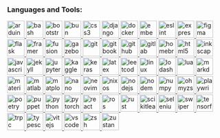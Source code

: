 <h3 align="left">Languages and Tools:</h3>
<p align="left">
<a href="https://www.arduino.cc/" target="_blank" rel="noreferrer">
<img src="https://cdn.jsdelivr.net/gh/devicons/devicon@latest/icons/arduino/arduino-original.svg" alt="arduino" width="40" height="40"/>
</a>
<a href="https://www.gnu.org/software/bash/" target="_blank" rel="noreferrer">
<img src="https://cdn.jsdelivr.net/gh/devicons/devicon@latest/icons/bash/bash-original.svg" alt="bash" width="40" height="40"/>
</a>
<a href="https://getbootstrap.com/" target="_blank" rel="noreferrer">
<img src="https://cdn.jsdelivr.net/gh/devicons/devicon@latest/icons/bootstrap/bootstrap-original.svg" alt="bootstrap" width="40" height="40"/>
</a>
<a href="https://bun.com/" target="_blank" rel="noreferrer">
<img src="https://cdn.jsdelivr.net/gh/devicons/devicon@latest/icons/bun/bun-original.svg" alt="bun" width="40" height="40"/>
</a>
<a href="https://developer.mozilla.org/en-US/docs/Web/CSS" target="_blank" rel="noreferrer">
<img src="https://cdn.jsdelivr.net/gh/devicons/devicon@latest/icons/css3/css3-original.svg" alt="css3" width="40" height="40"/>
</a>
<a href="https://www.djangoproject.com/" target="_blank" rel="noreferrer">
<img src="https://cdn.jsdelivr.net/gh/devicons/devicon@latest/icons/django/django-plain.svg" alt="django" width="40" height="40"/>
</a>
<a href="https://www.docker.com/" target="_blank" rel="noreferrer">
<img src="https://cdn.jsdelivr.net/gh/devicons/devicon@latest/icons/docker/docker-plain.svg" alt="docker" width="40" height="40"/>
</a>
<a href="https://developer.arm.com/" target="_blank" rel="noreferrer">
<img src="https://cdn.jsdelivr.net/gh/devicons/devicon@latest/icons/embeddedc/embeddedc-original.svg" alt="embeddedc" width="40" height="40"/>
</a>
<a href="https://eslint.org/" target="_blank" rel="noreferrer">
<img src="https://cdn.jsdelivr.net/gh/devicons/devicon@latest/icons/eslint/eslint-original.svg" alt="eslint" width="40" height="40"/>
</a>
<a href="https://expressjs.com/" target="_blank" rel="noreferrer">
<img src="https://cdn.jsdelivr.net/gh/devicons/devicon@latest/icons/express/express-original.svg" alt="express" width="40" height="40"/>
</a>
<a href="https://www.figma.com/" target="_blank" rel="noreferrer">
<img src="https://cdn.jsdelivr.net/gh/devicons/devicon@latest/icons/figma/figma-original.svg" alt="figma" width="40" height="40"/>
</a>
<a href="https://flask.palletsprojects.com/en/stable/" target="_blank" rel="noreferrer">
<img src="https://cdn.jsdelivr.net/gh/devicons/devicon@latest/icons/flask/flask-original.svg" alt="flask" width="40" height="40"/>
</a>
<a href="https://motion.dev/" target="_blank" rel="noreferrer">
<img src="https://cdn.jsdelivr.net/gh/devicons/devicon@latest/icons/framermotion/framermotion-original.svg" alt="framermotion" width="40" height="40"/>
</a>
<a href="https://www.autodesk.com/in/products/fusion-360/overview" target="_blank" rel="noreferrer">
<img src="https://cdn.jsdelivr.net/gh/devicons/devicon@latest/icons/fusion/fusion-original.svg" alt="fusion" width="40" height="40"/>
</a>
<a href="https://gazebosim.org/home" target="_blank" rel="noreferrer">
<img src="https://cdn.jsdelivr.net/gh/devicons/devicon@latest/icons/gazebo/gazebo-original.svg" alt="gazebo" width="40" height="40"/>
</a>
<a href="https://git-scm.com/" target="_blank" rel="noreferrer">
<img src="https://cdn.jsdelivr.net/gh/devicons/devicon@latest/icons/git/git-original.svg" alt="git" width="40" height="40"/>
</a>
<a href="https://www.gitbook.com/" target="_blank" rel="noreferrer">
<img src="https://cdn.jsdelivr.net/gh/devicons/devicon@latest/icons/gitbook/gitbook-original.svg" alt="gitbook" width="40" height="40"/>
</a>
<a href="https://github.com/" target="_blank" rel="noreferrer">
<img src="https://cdn.jsdelivr.net/gh/devicons/devicon@latest/icons/github/github-original.svg" alt="github" width="40" height="40"/>
</a>
<a href="https://about.gitlab.com/" target="_blank" rel="noreferrer">
<img src="https://cdn.jsdelivr.net/gh/devicons/devicon@latest/icons/gitlab/gitlab-original.svg" alt="gitlab" width="40" height="40"/>
</a>
<a href="https://brew.sh/" target="_blank" rel="noreferrer">
<img src="https://cdn.jsdelivr.net/gh/devicons/devicon@latest/icons/homebrew/homebrew-original.svg" alt="homebrew" width="40" height="40"/>
</a>
<a href="https://developer.mozilla.org/en-US/docs/Web/HTML" target="_blank" rel="noreferrer">
<img src="https://cdn.jsdelivr.net/gh/devicons/devicon@latest/icons/html5/html5-original.svg" alt="html5" width="40" height="40"/>
</a>
<a href="https://inkscape.org/" target="_blank" rel="noreferrer">
<img src="https://cdn.jsdelivr.net/gh/devicons/devicon@latest/icons/inkscape/inkscape-original.svg" alt="inkscape" width="40" height="40"/>
</a>
<a href="https://developer.mozilla.org/en-US/docs/Web/JavaScript" target="_blank" rel="noreferrer">
<img src="https://cdn.jsdelivr.net/gh/devicons/devicon@latest/icons/javascript/javascript-original.svg" alt="javascript" width="40" height="40"/>
</a>
<a href="https://jekyllrb.com/" target="_blank" rel="noreferrer">
<img src="https://cdn.jsdelivr.net/gh/devicons/devicon@latest/icons/jekyll/jekyll-original.svg" alt="jekyll" width="40" height="40"/>
</a>
<a href="https://jupyter.org/" target="_blank" rel="noreferrer">
<img src="https://cdn.jsdelivr.net/gh/devicons/devicon@latest/icons/jupyter/jupyter-original.svg" alt="jupyter" width="40" height="40"/>
</a>
<a href="https://www.kaggle.com/" target="_blank" rel="noreferrer">
<img src="https://cdn.jsdelivr.net/gh/devicons/devicon@latest/icons/kaggle/kaggle-original.svg" alt="kaggle" width="40" height="40"/>
</a>
<a href="https://keras.io/" target="_blank" rel="noreferrer">
<img src="https://cdn.jsdelivr.net/gh/devicons/devicon@latest/icons/keras/keras-original.svg" alt="keras" width="40" height="40"/>
</a>
<a href="https://www.latex-project.org/" target="_blank" rel="noreferrer">
<img src="https://cdn.jsdelivr.net/gh/devicons/devicon@latest/icons/latex/latex-original.svg" alt="latex" width="40" height="40"/>
</a>
<a href="https://leetcode.com/" target="_blank" rel="noreferrer">
<img src="https://cdn.jsdelivr.net/gh/devicons/devicon@latest/icons/leetcode/leetcode-original.svg" alt="leetcode" width="40" height="40"/>
</a>
<a href="https://www.linux.org/" target="_blank" rel="noreferrer">
<img src="https://cdn.jsdelivr.net/gh/devicons/devicon@latest/icons/linux/linux-original.svg" alt="linux" width="40" height="40"/>
</a>
<a href="https://lodash.com/" target="_blank" rel="noreferrer">
<img src="https://cdn.jsdelivr.net/gh/devicons/devicon@latest/icons/lodash/lodash-original.svg" alt="lodash" width="40" height="40"/>
</a>
<a href="https://www.lua.org/" target="_blank" rel="noreferrer">
<img src="https://cdn.jsdelivr.net/gh/devicons/devicon@latest/icons/lua/lua-original.svg" alt="lua" width="40" height="40"/>
</a>
<a href="https://daringfireball.net/projects/markdown/" target="_blank" rel="noreferrer">
<img src="https://cdn.jsdelivr.net/gh/devicons/devicon@latest/icons/markdown/markdown-original.svg" alt="markdown" width="40" height="40"/>
</a>
<a href="https://mui.com/material-ui/" target="_blank" rel="noreferrer">
<img src="https://cdn.jsdelivr.net/gh/devicons/devicon@latest/icons/materialui/materialui-original.svg" alt="materialui" width="40" height="40"/>
</a>
<a href="https://www.mathworks.com/products/matlab.html" target="_blank" rel="noreferrer">
<img src="https://cdn.jsdelivr.net/gh/devicons/devicon@latest/icons/matlab/matlab-original.svg" alt="matlab" width="40" height="40"/>
</a>
<a href="https://matplotlib.org/" target="_blank" rel="noreferrer">
<img src="https://cdn.jsdelivr.net/gh/devicons/devicon@latest/icons/matplotlib/matplotlib-original.svg" alt="matplotlib" width="40" height="40"/>
</a>
<a href="https://www.nano-editor.org/" target="_blank" rel="noreferrer">
<img src="https://cdn.jsdelivr.net/gh/devicons/devicon@latest/icons/nano/nano-original.svg" alt="nano" width="40" height="40"/>
</a>
<a href="https://neovim.io/" target="_blank" rel="noreferrer">
<img src="https://cdn.jsdelivr.net/gh/devicons/devicon@latest/icons/neovim/neovim-original.svg" alt="neovim" width="40" height="40"/>
</a>
<a href="https://nixos.org/" target="_blank" rel="noreferrer">
<img src="https://cdn.jsdelivr.net/gh/devicons/devicon@latest/icons/nixos/nixos-original.svg" alt="nixos" width="40" height="40"/>
</a>
<a href="https://nodejs.org/en" target="_blank" rel="noreferrer">
<img src="https://cdn.jsdelivr.net/gh/devicons/devicon@latest/icons/nodejs/nodejs-original-wordmark.svg" alt="nodejs" width="40" height="40"/>
</a>
<a href="https://nodemon.io/" target="_blank" rel="noreferrer">
<img src="https://cdn.jsdelivr.net/gh/devicons/devicon@latest/icons/nodemon/nodemon-original.svg" alt="nodemon" width="40" height="40"/>
</a>
<a href="https://numpy.org/" target="_blank" rel="noreferrer">
<img src="https://cdn.jsdelivr.net/gh/devicons/devicon@latest/icons/numpy/numpy-original.svg" alt="numpy" width="40" height="40"/>
</a>
</a>
<a href="https://ohmyz.sh/" target="_blank" rel="noreferrer">
<img src="https://cdn.jsdelivr.net/gh/devicons/devicon@latest/icons/ohmyzsh/ohmyzsh-plain.svg" alt="ohmyzsh" width="40" height="40"/>
</a>
<a href="https://playwright.dev/" target="_blank" rel="noreferrer">
<img src="https://cdn.jsdelivr.net/gh/devicons/devicon@latest/icons/playwright/playwright-original.svg" alt="playwright" width="40" height="40"/>
</a>
<a href="https://python-poetry.org/" target="_blank" rel="noreferrer">
<img src="https://cdn.jsdelivr.net/gh/devicons/devicon@latest/icons/poetry/poetry-original.svg" alt="poetry" width="40" height="40"/>
</a>
<a href="https://pptr.dev/" target="_blank" rel="noreferrer">
<img src="https://cdn.jsdelivr.net/gh/devicons/devicon@latest/icons/puppeteer/puppeteer-original.svg" alt="puppeteer" width="40" height="40"/>
</a>
<a href="https://www.python.org/" target="_blank" rel="noreferrer">
<img src="https://cdn.jsdelivr.net/gh/devicons/devicon@latest/icons/python/python-original.svg" alt="python" width="40" height="40"/>
</a>
<a href="https://pytorch.org/" target="_blank" rel="noreferrer">
<img src="https://cdn.jsdelivr.net/gh/devicons/devicon@latest/icons/pytorch/pytorch-original.svg" alt="pytorch" width="40" height="40"/>
</a>
<a href="https://react.dev/" target="_blank" rel="noreferrer">
<img src="https://cdn.jsdelivr.net/gh/devicons/devicon@latest/icons/react/react-original.svg" alt="react" width="40" height="40"/>
</a>
<a href="https://www.ros.org/" target="_blank" rel="noreferrer">
<img src="https://cdn.jsdelivr.net/gh/devicons/devicon@latest/icons/ros/ros-original.svg" alt="ros" width="40" height="40"/>
</a>
<a href="https://www.rust-lang.org/" target="_blank" rel="noreferrer">
<img src="https://cdn.jsdelivr.net/gh/devicons/devicon@latest/icons/rust/rust-original.svg" alt="rust" width="40" height="40"/>
</a>
<a href="https://scikit-learn.org/" target="_blank" rel="noreferrer">
<img src="https://cdn.jsdelivr.net/gh/devicons/devicon@latest/icons/scikitlearn/scikitlearn-original.svg" alt="scikitlearn" width="40" height="40"/>
</a>
<a href="https://www.selenium.dev/" target="_blank" rel="noreferrer">
<img src="https://cdn.jsdelivr.net/gh/devicons/devicon@latest/icons/selenium/selenium-original.svg" alt="selenium" width="40" height="40"/>
</a>
<a href="https://swiperjs.com/" target="_blank" rel="noreferrer">
<img src="https://cdn.jsdelivr.net/gh/devicons/devicon@latest/icons/swiper/swiper-original.svg" alt="swiper" width="40" height="40"/>
</a>
<a href="https://www.tensorflow.org/" target="_blank" rel="noreferrer">
<img src="https://cdn.jsdelivr.net/gh/devicons/devicon@latest/icons/tensorflow/tensorflow-original.svg" alt="tensorflow" width="40" height="40"/>
</a>
<a href="https://trpc.io/" target="_blank" rel="noreferrer">
<img src="https://cdn.jsdelivr.net/gh/devicons/devicon@latest/icons/trpc/trpc-original.svg" alt="trpc" width="40" height="40"/>
</a>
<a href="https://www.typescriptlang.org/" target="_blank" rel="noreferrer">
<img src="https://cdn.jsdelivr.net/gh/devicons/devicon@latest/icons/typescript/typescript-original.svg" alt="typescript" width="40" height="40"/>
</a>
<a href="https://vite.dev/" target="_blank" rel="noreferrer">
<img src="https://cdn.jsdelivr.net/gh/devicons/devicon@latest/icons/vitejs/vitejs-original.svg" alt="vitejs" width="40" height="40"/>
</a>
<a href="https://code.visualstudio.com/" target="_blank" rel="noreferrer">
<img src="https://cdn.jsdelivr.net/gh/devicons/devicon@latest/icons/vscode/vscode-original.svg" alt="vscode" width="40" height="40"/>
</a>
<a href="https://www.zsh.org/" target="_blank" rel="noreferrer">
<img src="https://cdn.jsdelivr.net/gh/devicons/devicon@latest/icons/zsh/zsh-original.svg" alt="zsh" width="40" height="40"/>
</a>
<a href="https://zustand-demo.pmnd.rs/" target="_blank" rel="noreferrer">
<img src="https://cdn.jsdelivr.net/gh/devicons/devicon@latest/icons/zustand/zustand-original.svg" alt="zustand" width="40" height="40"/>
</a>
</p>
